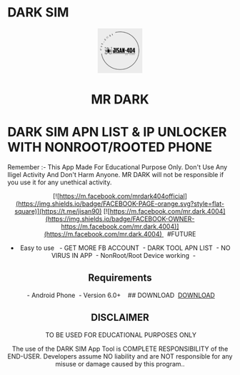 # DARK SIM 
<p align="center">
<img src='received_309165215428575.jpeg' style="height:100px;width:100px;" >
</p>
<h1 align=center>MR DARK</h1>

# DARK SIM APN LIST & IP UNLOCKER WITH NONROOT/ROOTED PHONE 
Remember :- This App Made For Educational Purpose Only. Don't Use Any Iligel Activity And Don't Harm Anyone. MR DARK will not be responsible if you use it for any unethical activity.
<div align="center">

[![https://m.facebook.com/mrdark404official](https://img.shields.io/badge/FACEBOOK-PAGE-orange.svg?style=flat-square)](https://t.me/jisan90)
[![https://m.facebook.com/mr.dark.4004](https://img.shields.io/badge/FACEBOOK-OWNER-https://m.facebook.com/mr.dark.4004)](https://m.facebook.com/mr.dark.4004) 
 #FUTURE
- Easy to use 
 - GET MORE FB ACCOUNT
 - DARK TOOL APN LIST
 - NO VIRUS IN APP
 - NonRoot/Root Device working
 -  


## Requirements
 - Android Phone
 - Version 6.0+
 
 ## DOWNLOAD
 <a href="https://github.com/JISAN-404/SIM/raw/main/DARK%20SIM_1.0.0.apk">DOWNLOAD</a>




## DISCLAIMER
<p align="center">
 TO BE USED FOR EDUCATIONAL PURPOSES ONLY
</p>


The use of the DARK SIM App Tool is COMPLETE RESPONSIBILITY of the END-USER. Developers assume NO liability and are NOT responsible for any misuse or damage caused by this program..
